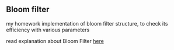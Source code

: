 ## Bloom filter

my homework implementation of bloom filter structure,
to check its efficiency with various parameters

read explanation about Bloom Filter [here](https://en.wikipedia.org/wiki/Bloom_filter)